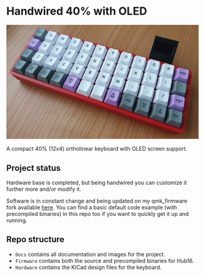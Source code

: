 # Handwired 40% with OLED

![Oled_macro](https://github.com/Cipulot/Oled_macro/blob/main/docs/media/Oled_macro.jpg)

A compact 40% (12x4) ortholinear keyboard with OLED screen support.

## Project status

Hardware base is completed, but being handwired you can customize it further more and/or modify it.

Software is in constant change and being updated on my qmk_firmware fork available [here](https://github.com/Cipulot/qmk_firmware). You can find a basic default code example (with precompiled binaries) in this repo too if you want to quickly get it up and running.

## Repo structure

- `Docs` contains all documentation and images for the project.
- `Firmware` contains both the source and precompiled binaries for Hub16.
- `Hardware` contains the KiCad design files for the keyboard.